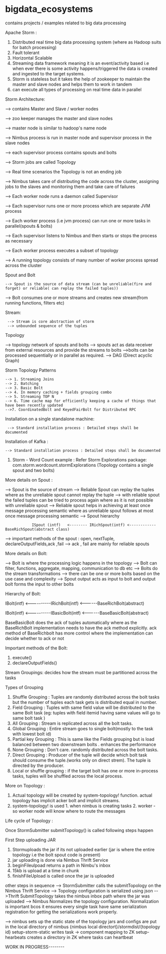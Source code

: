 # bigdata_ecosystems
contains projects / examples related to big data processing



Apache Storm :

 1. Distributed real time big data processing system (where as Hadoop suits for batch processing)
 2. Fault tolerant
3. Horizontal Scalable
4. Streaming data framework meaning it is an event/activity based i.e when ever there is some activity happens/triggered the data is created and ingested to the target systems.
5. Storm is stateless but it takes the help of zookeeper to maintain the master and slave nodes and helps them to work in tandem
6. can execute all types of processing on real time data in parallel

Storm Architecture:

   -->  contains Master and Slave / worker nodes
   
   --> zoo keeper manages the master and slave nodes
   
   --> master node is similar to hadoop's name node
   
   --> Nimbus process is run in master node and supervisor process in the slave nodes
   
   --> each supervisor process contains spouts and bolts
   
   --> Storm jobs are called Topology
   
   --> Real time scenarios the Topology is not an ending job
   
   --> Nimbus takes care of distributing the code across the cluster, assigning jobs to the slaves and monitoring them and take care of failures
   
   --> Each worker node runs a daemon called Supervisor
   
  --> Each supervisor runs one or more process which are separate JVM process
  
  --> Each worker process (i.e jvm process) can run one or more tasks in parallel(spouts & bolts)
  
  --> Each supervisor listens to Nimbus and then starts or stops the process as necessary
  
 --> Each worker process executes a subset of topology
 
  --> A running topology consists of many number of worker process spread across the cluster
 
 Spout and Bolt 

    --> Spout is the source of data stream (can be unreliable(fire and forget) or reliable( can replay the failed tuples))
   --> Bolt consumes one or more streams and creates new stream(from running functions, filters etc)

Stream:

     --> Stream is core abstraction of storm
     --> unbounded sequence of the tuples

Topology

   --> topology network of spouts and bolts
   --> spouts act as data receiver from external resources and provide the streams to bolts
    -->bolts can be processed sequentially or in parallel as required.
  --> DAG (Direct acyclic Graph)


Storm Topology Patterns

    --> 1. Streaming Joins  
    --> 2. Batching
    --> 3. Basic Bolt
    --> 4. In memory caching + fields grouping combo
    --> 5. Streaming TOP N
    --> 6. Time cache map for efficiently keeping a cache of things that have been recently updated
    -->7. CoordinatedBolt and KeyedFairBolt for Distributed RPC

Installation on a single standalone machine:

     --> Standard installation process : Detailed steps shall be documented

Installation of Kafka :

    --> Standard installation process : Detailed steps shall be documented

1. Storm - Word Count example : Refer Storm Explorations package: com.storm.wordcount.stormExplorations (Topology contains a single spout and two bolts)


More details on Spout :

--> Spout is the source of stream
--> Reliable Spout can replay the tuples where as the unreliable spout cannot replay the tuple
--> with reliable spout the failed tuples can be tried to process again where as it is not possible with unreliable spout
--> Reliable spout helps in achieving at least once message processing semantic where as unreliable spout follows at most once message processing semantic
--> Spout hierarchy
   
                ISpout (intf)   <-------- IRichSpout(intf) <------------ BaseRichSpout(abstract class)

--> important methods of the spout : open, nextTuple, declareOutputFields,ack ,fail
--> ack , fail are mainly for reliable spouts


More details on Bolt:

--> Bolt is where the processing logic happens in the topology
--> Bolt can filter, functions, aggregate, mapping, communication to db etc
--> Bolts do the stream transformations
--> there can be one or more bolts based on the use case and complexity
--> Spout output acts as input to bolt and output bolt forms the input to other bolts

 Hierarchy of Bolt:

  IBolt(intf)  <----------IRichBolt(intf)  <------BaseRichBolt(abstract)
  
  IBolt(intf)  <----------IBasicBolt(intf)  <------BaseBasicBolt(abstract)

BaseBasicBolt  does the ack of tuples automatically where as the BaseRichBolt implementation needs to have the ack method explicitly. ack method of BaseRichbolt has more control where the implementation can decide whether to ack or not

Important methods of the Bolt:
 1. execute()
 2. declareOutputFields()


Stream Groupings: decides how the stream must be partitioned across the tasks

Types of Grouping

1. Shuffle Grouping  : Tuples are randomly distributed across the bolt tasks but the number of tuples each task gets is distributed equal in number.
2. Field Grouping :  Tuples with same field value will be distributed to the same Bolt task (eg: tuples with field itemid having same values will go to same bolt task )
3. All Grouping : Stream is replicated across all the bolt tasks.
4. Global Grouping : Entire stream goes to single bolt(mostly to the task with lowest bolt id)
5. Partial key Grouping :  This is same like the Fields grouping but is load balanced between two downstream bolts . enhances the performance
6. None Grouping : Don't care. randomly distributed across the bolt tasks.
7. Direct Grouping : Producer of the tuple will decide which bolt task should consume the tuple.(works only on direct strem). The tuple is directed by the producer.
8. Local or shuffle grouping : if the target bolt has one or more in-process tasks, tuples will be shuffled across the local process.


More on Topology :

1. Actual topology will be created by system-topology! function. actual topology has implicit acker bolt and implicit streams.
2. system-topology! is used  1. when nimbus is creating tasks 2. worker - so worker node will know  where to route the messages


Life cycle of Topology :

Once StormSubmitter submitTopology() is called following steps happen

First Step uploading JAR
 1. Stormuploads the jar if its not uploaded earlier  (jar is where the entire topology i.e the bolt spout code is present)
 2. jar uploading is done via Nimbus Thrift Service 
3.  beginFileulpoad returns a path in Nimbu's inbox
4. 15kb is upload at a time in chunk
5. finishFileUpload is called once the jar is uploaded

other steps in sequence
  --> StormSubmitter calls the submitTopology on the Nimbus Thrift Service
  --> Topology configuration is serialized using json
  -->Thrift SubmitTopology takes the nimbus inbox path where the jar was uploaded
   --> Nimbus Normalizes the topology configuration. Normalization is important bcos it ensures every single task  have same    serialization registration for getting the serializations work properly.

--> nimbus sets up the static state of the topology 
         jars and configs are put in the local directory of nimbus  {nimbus local directort}/stormdist/{topology id} 
        setup-storm-static writes task -> component mapping to ZK
        setup-hearbeats creates a directory in ZK where tasks can heartbeat


WORK IN PROGRESS--------

 








